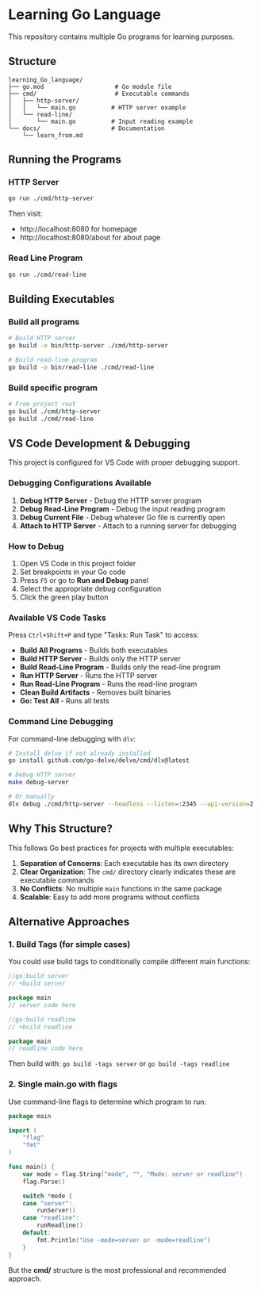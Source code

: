 # Learning Go Language

This repository contains multiple Go programs for learning purposes.

## Structure

```
learning_Go_language/
├── go.mod                    # Go module file
├── cmd/                      # Executable commands
│   ├── http-server/
│   │   └── main.go          # HTTP server example
│   └── read-line/
│       └── main.go          # Input reading example
└── docs/                    # Documentation
    └── learn_from.md
```

## Running the Programs

### HTTP Server

```bash
go run ./cmd/http-server
```

Then visit:

- http://localhost:8080 for homepage
- http://localhost:8080/about for about page

### Read Line Program

```bash
go run ./cmd/read-line
```

## Building Executables

### Build all programs

```bash
# Build HTTP server
go build -o bin/http-server ./cmd/http-server

# Build read-line program
go build -o bin/read-line ./cmd/read-line
```

### Build specific program

```bash
# From project root
go build ./cmd/http-server
go build ./cmd/read-line
```

## VS Code Development & Debugging

This project is configured for VS Code with proper debugging support.

### Debugging Configurations Available

1. **Debug HTTP Server** - Debug the HTTP server program
2. **Debug Read-Line Program** - Debug the input reading program
3. **Debug Current File** - Debug whatever Go file is currently open
4. **Attach to HTTP Server** - Attach to a running server for debugging

### How to Debug

1. Open VS Code in this project folder
2. Set breakpoints in your Go code
3. Press `F5` or go to **Run and Debug** panel
4. Select the appropriate debug configuration
5. Click the green play button

### Available VS Code Tasks

Press `Ctrl+Shift+P` and type "Tasks: Run Task" to access:

- **Build All Programs** - Builds both executables
- **Build HTTP Server** - Builds only the HTTP server
- **Build Read-Line Program** - Builds only the read-line program
- **Run HTTP Server** - Runs the HTTP server
- **Run Read-Line Program** - Runs the read-line program
- **Clean Build Artifacts** - Removes built binaries
- **Go: Test All** - Runs all tests

### Command Line Debugging

For command-line debugging with `dlv`:

```bash
# Install delve if not already installed
go install github.com/go-delve/delve/cmd/dlv@latest

# Debug HTTP server
make debug-server

# Or manually
dlv debug ./cmd/http-server --headless --listen=:2345 --api-version=2
```

## Why This Structure?

This follows Go best practices for projects with multiple executables:

1. **Separation of Concerns**: Each executable has its own directory
2. **Clear Organization**: The `cmd/` directory clearly indicates these are executable commands
3. **No Conflicts**: No multiple `main` functions in the same package
4. **Scalable**: Easy to add more programs without conflicts

## Alternative Approaches

### 1. Build Tags (for simple cases)

You could use build tags to conditionally compile different main functions:

```go
//go:build server
// +build server

package main
// server code here
```

```go
//go:build readline
// +build readline

package main
// readline code here
```

Then build with: `go build -tags server` or `go build -tags readline`

### 2. Single main.go with flags

Use command-line flags to determine which program to run:

```go
package main

import (
    "flag"
    "fmt"
)

func main() {
    var mode = flag.String("mode", "", "Mode: server or readline")
    flag.Parse()

    switch *mode {
    case "server":
        runServer()
    case "readline":
        runReadline()
    default:
        fmt.Println("Use -mode=server or -mode=readline")
    }
}
```

But the **cmd/** structure is the most professional and recommended approach.
